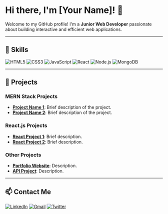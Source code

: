 # Hi there, I'm [Your Name]! 👋

Welcome to my GitHub profile! I'm a **Junior Web Developer** passionate about building interactive and efficient web applications.

---

## 🚀 Skills

![HTML5](https://img.shields.io/badge/-HTML5-E34F26?style=for-the-badge&logo=html5&logoColor=white)
![CSS3](https://img.shields.io/badge/-CSS3-1572B6?style=for-the-badge&logo=css3&logoColor=white)
![JavaScript](https://img.shields.io/badge/-JavaScript-F7DF1E?style=for-the-badge&logo=javascript&logoColor=black)
![React](https://img.shields.io/badge/-React-61DAFB?style=for-the-badge&logo=react&logoColor=black)
![Node.js](https://img.shields.io/badge/-Node.js-339933?style=for-the-badge&logo=node.js&logoColor=white)
![MongoDB](https://img.shields.io/badge/-MongoDB-47A248?style=for-the-badge&logo=mongodb&logoColor=white)

---

## 🌟 Projects

### MERN Stack Projects
- **[Project Name 1](https://github.com/yourusername/project1)**: Brief description of the project.
- **[Project Name 2](https://github.com/yourusername/project2)**: Brief description of the project.

### React.js Projects
- **[React Project 1](https://github.com/yourusername/react-project1)**: Brief description.
- **[React Project 2](https://github.com/yourusername/react-project2)**: Brief description.

### Other Projects
- **[Portfolio Website](https://github.com/yourusername/portfolio)**: Description.
- **[API Project](https://github.com/yourusername/api-project)**: Description.

---

## 📫 Contact Me

[![LinkedIn](https://img.shields.io/badge/-LinkedIn-blue?style=for-the-badge&logo=linkedin)](https://linkedin.com/in/yourusername)
[![Gmail](https://img.shields.io/badge/-Gmail-red?style=for-the-badge&logo=gmail&logoColor=white)](mailto:your.email@gmail.com)
[![Twitter](https://img.shields.io/badge/-Twitter-1DA1F2?style=for-the-badge&logo=twitter&logoColor=white)](https://twitter.com/yourusername)
